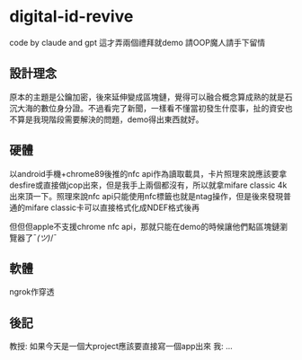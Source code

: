 # digital-id-revive
code by claude and gpt
這才弄兩個禮拜就demo 請OOP魔人請手下留情

## 設計理念

原本的主題是公鑰加密，後來延伸變成區塊鏈，覺得可以融合概念算成熟的就是石沉大海的數位身分證。不過看完了新聞，一樣看不懂當初發生什麼事，扯的資安也不算是我現階段需要解決的問題，demo得出東西就好。

## 硬體


以android手機+chrome89後推的nfc api作為讀取載具，卡片照理來說應該要拿desfire或直接做jcop出來，但是我手上兩個都沒有，所以就拿mifare classic 4k出來頂一下。照理來說nfc api只能使用nfc標籤也就是ntag操作，但是後來發現普通的mifare classic卡可以直接格式化成NDEF格式後再


但但但apple不支援chrome nfc api，那就只能在demo的時候讓他們點區塊鏈瀏覽器了¯_(ツ)_/¯

## 軟體
ngrok作穿透
## 後記

教授: 如果今天是一個大project應該要直接寫一個app出來
我: ...

